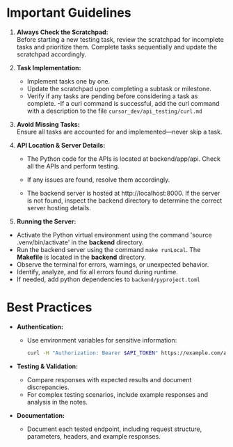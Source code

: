 # Important Guidelines

1. **Always Check the Scratchpad:**  
   Before starting a new testing task, review the scratchpad for incomplete tasks and prioritize them. Complete tasks sequentially and update the scratchpad accordingly.

2. **Task Implementation:**  
   - Implement tasks one by one.
   - Update the scratchpad upon completing a subtask or milestone.
   - Verify if any tasks are pending before considering a task as complete.
   -If a curl command is successful, add the curl command with a description to the file `cursor_dev/api_testing/curl.md`

3. **Avoid Missing Tasks:**  
   Ensure all tasks are accounted for and implemented—never skip a task.

4. **API Location & Server Details:**

    - The Python code for the APIs is located at backend/app/api. Check all the APIs and perform testing.

    - If any issues are found, resolve them accordingly.

    - The backend server is hosted at http://localhost:8000. If the server is not found, inspect the backend directory to determine the correct server hosting details.

5. **Running the Server:**
  - Activate the Python virtual environment using the command 'source .venv/bin/activate' in the **backend** directory.
  - Run the backend server using the command `make runLocal`. The **Makefile** is located in the **backend** directory.
  - Observe the terminal for errors, warnings, or unexpected behavior.
  - Identify, analyze, and fix all errors found during runtime.
  - If needed, add python dependencies to `backend/pyproject.toml`



# Best Practices

- **Authentication:**  
  - Use environment variables for sensitive information:
    ```bash
    curl -H "Authorization: Bearer $API_TOKEN" https://example.com/api
    ```

- **Testing & Validation:**  
  - Compare responses with expected results and document discrepancies.
  - For complex testing scenarios, include example responses and analysis in the notes.

- **Documentation:**  
  - Document each tested endpoint, including request structure, parameters, headers, and example responses.

